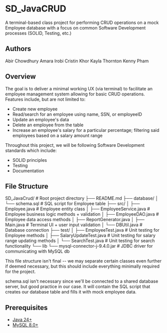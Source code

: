 # SD_JavaCRUD
A terminal-based class project for performing CRUD operations on a mock Employee database with a focus on common Software Development processes (SOLID, Testing, etc.)

## Authors

Abir Chowdhury
Amara Irobi
Cristin Khor
Kayla Thornton
Kenny Pham


## Overview

The goal is to deliver a minimal working UX (via terminal) to facilitate an employee management system allowing for basic CRUD operations. Features include, but are not limited to:

- Create new employee
- Read/search for an employee using name, SSN, or employeeID
- Update an employee's data
- Delete an employee from the table
- Increase an employee's salary for a particular percentage; filtering said employees based on a salary amount range

Throughout this project, we will be following Software Development standards which include:

- SOLID principles
- Testing
- Documentation

## File Structure

SD_JavaCrud/                        # Root project directory
├── README.md
├── database/
│   └── schema.sql                  # SQL script for Employee table
├── src/
│   ├── Employee.java               # Employee entity class
│   ├── EmployeeService.java        # Employee business logic methods + validation
│   ├── EmployeeDAO.java            # Employee data access methods
│   ├── ReportGenerator.java 
│   ├── Main.java                   # Terminal UI + user input validation
│   └── DBUtil.java                 # Database connection
├── test/
│   ├── EmployeeTest.java           # Unit testing for Employee methods
│   ├── SalaryUpdateTest.java       # Unit testing for salary range updating methods
│   └── SearchTest.java             # Unit testing for search functionality
└── lib
    └── mysql-connector-j-9.4.0.jar    # JDBC driver for communicating with MySQL db


This file structure isn't final -- we may separate certain classes even further if deemed necessary, but this should include everything minimally required for the project.

schema.sql isn't necessary since we'll be connected to a shared database server, but good practice in our case. It will contain the SQL script that creates our database table and fills it with mock employee data. 

## Prerequisites

- [Java 24+](https://www.java.com/en/download/manual.jsp)
- [MySQL 8.0+](https://dev.mysql.com/downloads/installer/)